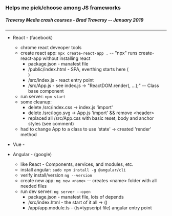 ### Helps me pick/choose among JS frameworks

##### Traversy Media crash courses - Brad Traversy -- January 2019
---
* React - (facebook)
    - chrome react deveoper tools
    - create react app: `npx create-react-app .` -- "npx" runs create-react-app without installing react
        - package.json - manafest file
        - /public/index.html - SPA, everthing starts here (<div id="root"><div>)
        - /src/index.js - react entry point
        - /src/App.js - see index.js -> "ReactDOM.render(<App />, ...);" -- Class base component
    - run server: `npm start`
    - some cleanup:
        * delete /src/index.css -> index.js 'import'
        * delete /src/logo.svg -> App.js 'import' && remove \<header\>
        * replaced all /src/App.css with basic reset, body and anchor styles (see comment)
    - had to change App to a class to use 'state' -> created 'render' method 

* Vue - 
* Angular - (google)
    - like React - Components, services, and modules, etc.
    - install angular: `sudo npm install -g @angular/cli`
    - verify install/version `ng --version`
    - create new app: `ng new <name>` -- creates \<name\> folder with all needed files
    - run dev server: `ng server --open`
        - package.json - manafest file, lots of depends
        - /src/index.html - the start of it all -> (<app-root></app-root>)
        - /app/app.module.ts - (ts=typscript file) angular entry point
